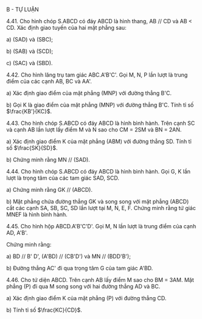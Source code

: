 B - TỰ LUẬN

4.41. Cho hình chóp S.ABCD có đáy ABCD là hình thang, AB // CD và AB < CD. Xác định giao tuyến của hai mặt phẳng sau:

a) (SAD) và (SBC);

b) (SAB) và (SCD);

c) (SAC) và (SBD).

4.42. Cho hình lăng trụ tam giác ABC.A'B'C'. Gọi M, N, P lần lượt là trung điểm của các cạnh AB, BC và AA'.

a) Xác định giao điểm của mặt phẳng (MNP) với đường thẳng B'C.

b) Gọi K là giao điểm của mặt phẳng (MNP) với đường thẳng B'C. Tính tỉ số $\frac{KB'}{KC}$.

4.43. Cho hình chóp S.ABCD có đáy ABCD là hình bình hành. Trên cạnh SC và cạnh AB lần lượt lấy điểm M và N sao cho CM = 2SM và BN = 2AN.

a) Xác định giao điểm K của mặt phẳng (ABM) với đường thẳng SD. Tính tỉ số $\frac{SK}{SD}$.

b) Chứng minh rằng MN // (SAD).

4.44. Cho hình chóp S.ABCD có đáy ABCD là hình bình hành. Gọi G, K lần lượt là trọng tâm của các tam giác SAD, SCD.

a) Chứng minh rằng GK // (ABCD).

b) Mặt phẳng chứa đường thẳng GK và song song với mặt phẳng (ABCD) cắt các cạnh SA, SB, SC, SD lần lượt tại M, N, E, F. Chứng minh rằng tứ giác MNEF là hình bình hành.

4.45. Cho hình hộp ABCD.A'B'C'D'. Gọi M, N lần lượt là trung điểm của cạnh AD, A'B'.

Chứng minh rằng:

a) BD // B' D', (A'BD) // (CB'D') và MN // (BDD'B');

b) Đường thẳng AC' đi qua trọng tâm G của tam giác A'BD.

4.46. Cho tứ diện ABCD. Trên cạnh AB lấy điểm M sao cho BM = 3AM. Mặt phẳng (P) đi qua M song song với hai đường thẳng AD và BC.

a) Xác định giao điểm K của mặt phẳng (P) với đường thẳng CD.

b) Tính tỉ số $\frac{KC}{CD}$.